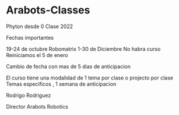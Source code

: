 # Arabots-Classes
Phyton desde 0 
Clase 2022

Fechas importantes 

19-24 de octubre Robomatrix
1-30 de Diciembre No habra curso
Reiniciamos el 5 de enero 

Cambio de fecha con mas de 5 dias de anticipacion 

El curso tiene una modalidad de 1 tema por clase o projecto por clase 
Temas especificos , 1 semana de anticipacion 

Rodrigo Rodriguez 

Director Arabots Robotics


